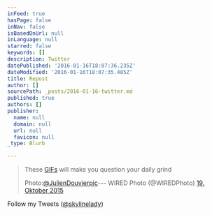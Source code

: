 ```yaml
---
inFeed: true
hasPage: false
inNav: false
isBasedOnUrl: null
inLanguage: null
starred: false
keywords: []
description: Twitter
datePublished: '2016-01-16T18:07:36.235Z'
dateModified: '2016-01-16T18:07:35.485Z'
title: Repost
author: []
sourcePath: _posts/2016-01-16-twitter.md
published: true
authors: []
publisher:
  name: null
  domain: null
  url: null
  favicon: null
_type: Blurb

---
```

> These [GIFs][0] will make you question your daily grind 
> 
> Photo:[@JulienDouvierpic][0]--- WIRED Photo (@WIREDPhoto) [19\. Oktober 2015][1]

Follow my  Tweets ([@skylinelady][2])

[0]: https://t.co/6mhHRaFUcU
[1]: https://twitter.com/WIREDPhoto/status/656207312584069124
[2]: https://twitter.com/skylinelady